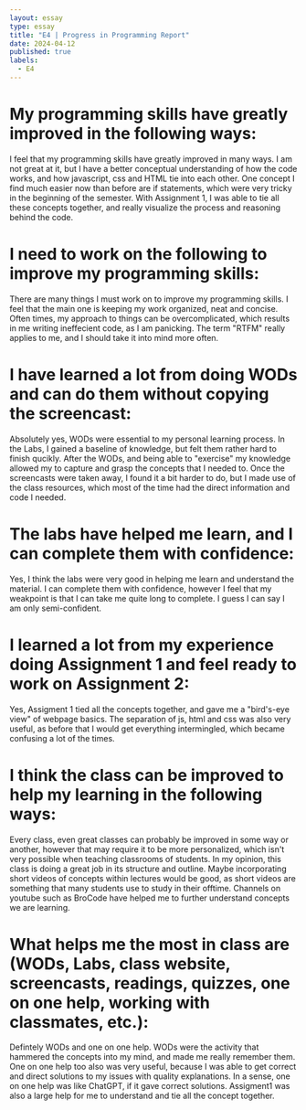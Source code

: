 ```yaml
---
layout: essay
type: essay
title: "E4 | Progress in Programming Report"
date: 2024-04-12
published: true
labels:
  - E4
---
```


#  My programming skills have greatly improved in the following ways:
I feel that my programming skills have greatly improved in many ways. I am not great at it, but I have a better conceptual understanding of how the code works, and how javascript, css and HTML tie into each other. One concept I find much easier now than before are if statements, which were very tricky in the beginning of the semester. With Assignment 1, I was able to tie all these concepts together, and really visualize the process and reasoning behind the code.

# I need to work on the following to improve my programming skills:
There are many things I must work on to improve my programming skills. I feel that the main one is keeping my work organized, neat and concise. Often times, my approach to things can be overcomplicated, which results in me writing ineffecient code, as I am panicking. The term "RTFM" really applies to me, and I should take it into mind more often.


# I have learned a lot from doing WODs and can do them without copying the screencast:
  Absolutely yes, WODs were essential to my personal learning process. In the Labs, I gained a baseline of knowledge, but felt them rather hard to finish qucikly. After the WODs, and being able to "exercise" my knowledge allowed my to capture and grasp the concepts that I needed to. Once the screencasts were taken away, I found it a bit harder to do, but I made use of the class resources, which most of the time had the direct information and code I needed.

 # The labs have helped me learn, and I can complete them with confidence:
 Yes, I think the labs were very good in helping me learn and understand the material. I can complete them with confidence, however I feel that my weakpoint is that I can take me quite long to complete. I guess I can say I am only semi-confident.

 # I learned a lot from my experience doing Assignment 1 and feel ready to work on Assignment 2:
Yes, Assigment 1 tied all the concepts together, and gave me a "bird's-eye view" of webpage basics. The separation of js, html and css was also very useful, as before that I would get everything intermingled, which became confusing a lot of the times.

# I think the class can be improved to help my learning in the following ways:
Every class, even great classes can probably be improved in some way or another, however that may require it to be more personalized, which isn't very possible when teaching classrooms of students. In my opinion, this class is doing a great job in its structure and outline. Maybe incorporating short videos of concepts within lectures would be good, as short videos are something that many students use to study in their offtime. Channels on youtube such as BroCode have helped me to further understand concepts we are learning.

# What helps me the most in class are (WODs, Labs, class website, screencasts, readings, quizzes, one on one help, working with classmates, etc.):
Defintely WODs and one on one help. WODs were the activity that hammered the concepts into my mind, and made me really remember them. One on one help too also was very useful, because I was able to get correct and direct solutions to my issues with quality explanations. In a sense, one on one help was like ChatGPT, if it gave correct solutions. Assigment1 was also a large help for me to understand and tie all the concept together.
